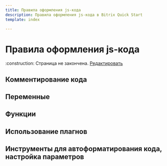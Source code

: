 ```yaml
---
title: Правила оформления js-кода
description: Правила оформления js-кода в Bitrix Quick Start
template: index  

---
```



# Правила оформления js-кода

<div class="tip">
    :construction: Страница не закончена. <a href="https://github.com/pafnuty/bqs-site/blob/dev/content/code/js.md" class="btn btn-small" target="_blank">Редактировать</a>
</div>

## Комментирование кода
## Переменные
## Функции
## Использование плагнов
## Инструменты для автоформатирования кода, настройка параметров
